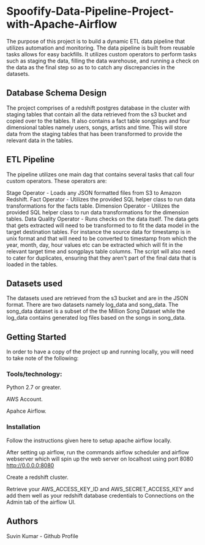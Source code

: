 # Spoofify-Data-Pipeline-Project-with-Apache-Airflow

The purpose of this project is to build a dynamic ETL data pipeline that utilizes automation and monitoring. The data pipeline is built from reusable tasks allows for easy backfills. It utilizes custom operators to perform tasks such as staging the data, filling the data warehouse, and running a check on the data as the final step so as to to catch any discrepancies in the datasets.

## Database Schema Design

The project comprises of a redshift postgres database in the cluster with staging tables that contain all the data retrieved from the s3 bucket and copied over to the tables. It also contains a fact table songplays and four dimensional tables namely users, songs, artists and time. This will store data from the staging tables that has been transformed to provide the relevant data in the tables.

## ETL Pipeline

The pipeline utilizes one main dag that contains several tasks that call four custom operators. These operators are:

Stage Operator - Loads any JSON formatted files from S3 to Amazon Redshift.
Fact Operator - Utilizes the provided SQL helper class to run data transformations for the facts table.
Dimension Operator - Utilizes the provided SQL helper class to run data transformations for the dimension tables.
Data Quality Operator - Runs checks on the data itself.
The data gets that gets extracted will need to be transformed to to fit the data model in the target destination tables. For instance the source data for timestamp is in unix format and that will need to be converted to timestamp from which the year, month, day, hour values etc can be extracted which will fit in the relevant target time and songplays table columns. The script will also need to cater for duplicates, ensuring that they aren't part of the final data that is loaded in the tables.

## Datasets used
The datasets used are retrieved from the s3 bucket and are in the JSON format. There are two datasets namely log_data and song_data. The song_data dataset is a subset of the the Million Song Dataset while the log_data contains generated log files based on the songs in song_data.

## Getting Started
In order to have a copy of the project up and running locally, you will need to take note of the following:

### Tools/technology: 

Python 2.7 or greater.

AWS Account.

Apahce Airflow. 

### Installation

Follow the instructions given here to setup apache airflow locally.

After setting up airflow, run the commands airflow scheduler and airflow webserver which will spin up the web server on localhost using port 8080 http://0.0.0.0:8080

Create a redshift cluster.

Retrieve your AWS_ACCESS_KEY_ID and AWS_SECRET_ACCESS_KEY and add them well as your redshift database credentials to Connections on the Admin tab of the airflow UI.

## Authors

Suvin Kumar - Github Profile
